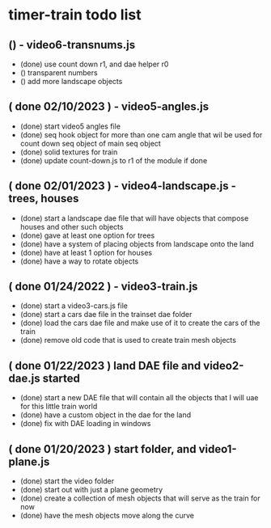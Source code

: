 # timer-train todo list

## () - video6-transnums.js
* (done) use count down r1, and dae helper r0
* () transparent numbers
* () add more landscape objects

## ( done 02/10/2023 ) - video5-angles.js
* (done) start video5 angles file
* (done) seq hook object for more than one cam angle that wil be used for count down seq object of main seq object
* (done) solid textures for train
* (done) update count-down.js to r1 of the module if done

## ( done 02/01/2023 ) - video4-landscape.js - trees, houses
* (done) start a landscape dae file that will have objects that compose houses and other such objects
* (done) gave at least one option for trees
* (done) have a system of placing objects from landscape onto the land
* (done) have at least 1 option for houses
* (done) have a way to rotate objects

## ( done 01/24/2022 ) - video3-train.js
* (done) start a video3-cars.js file
* (done) start a cars dae file in the trainset dae folder
* (done) load the cars dae file and make use of it to create the cars of the train
* (done) remove old code that is used to create train mesh objects

## ( done 01/22/2023 ) land DAE file and video2-dae.js started
* (done) start a new DAE file that will contain all the objects that I will uae for this little train world
* (done) have a custom object in the dae for the land
* (done) fix with DAE loading in windows

## ( done 01/20/2023 ) start folder, and video1-plane.js
* (done) start the video folder
* (done) start out with just a plane geometry
* (done) create a collection of mesh objects that will serve as the train for now
* (done) have the mesh objects move along the curve
